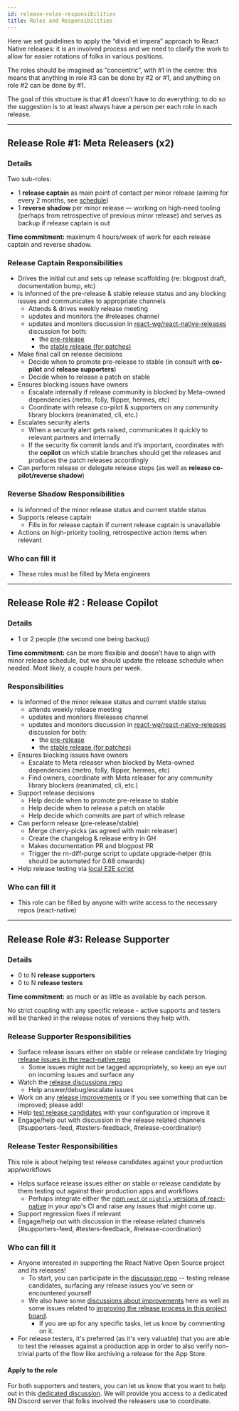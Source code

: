 ```yaml
---
id: release-roles-responsibilities
title: Roles and Responsibilities
---
```


Here we set guidelines to apply the “dividi et impera” approach to React Native releases: it is an involved process and we need to clarify the work to allow for easier rotations of folks in various positions.

The roles should be imagined as “concentric”, with #1 in the centre: this means that anything in role #3 can be done by #2 or #1, and anything on role #2 can be done by #1.

The goal of this structure is that #1 doesn’t have to do everything: to do so the suggestion is to at least always have a person per each role in each release.

---

## Release Role #1: Meta Releasers (x2)

### Details

Two sub-roles:

- 1 **release captain** as main point of contact per minor release (aiming for every 2 months, see [schedule](https://github.com/facebook/react-native/wiki/Release-Schedule))
- 1 **reverse shadow** per minor release — working on high-need tooling (perhaps from retrospective of previous minor release) and serves as backup if release captain is out

**Time commitment:** maximum 4 hours/week of work for each release captain and reverse shadow.

### Release Captain Responsibilities

- Drives the initial cut and sets up release scaffolding (re: blogpost draft, documentation bump, etc)
- Is informed of the pre-release & stable release status and any blocking issues and communicates to appropriate channels
  - Attends & drives weekly release meeting
  - updates and monitors the #releases channel
  - updates and monitors discussion in [react-wg/react-native-releases](https://github.com/reactwg/react-native-releases/discussions) discussion for both:
    - the [pre-release](https://github.com/reactwg/react-native-releases/discussions/categories/releases)
    - the [stable release (for patches)](https://github.com/reactwg/react-native-releases/discussions/categories/patches)
- Make final call on release decisions
  - Decide when to promote pre-release to stable (in consult with **co-pilot** and **release supporters**)
  - Decide when to release a patch on stable
- Ensures blocking issues have owners
  - Escalate internally if release community is blocked by Meta-owned dependencies (metro, folly, flipper, hermes, etc)
  - Coordinate with release co-pilot & supporters on any community library blockers (reanimated, cli, etc.)
- Escalates security alerts
  - When a security alert gets raised, communicates it quickly to relevant partners and internally
  - If the security fix commit lands and it’s important, coordinates with the **copilot** on which stable branches should get the releases and produces the patch releases accordingly
- Can perform release or delegate release steps (as well as **release co-pilot/reverse shadow**)

### Reverse Shadow Responsibilities

- Is informed of the minor release status and current stable status
- Supports release captain
  - Fills in for release captain if current release captain is unavailable
- Actions on high-priority tooling, retrospective action items when relevant

### Who can fill it

- These roles must be filled by Meta engineers

---

## Release Role #2 : Release Copilot

### Details

- 1 or 2 people (the second one being backup)

**Time commitment:** can be more flexible and doesn’t have to align with minor release schedule, but we should update the release schedule when needed. Most likely, a couple hours per week.

### Responsibilities

- Is informed of the minor release status and current stable status
  - attends weekly release meeting
  - updates and monitors #releases channel
  - updates and monitors discussion in [react-wg/react-native-releases](https://github.com/reactwg/react-native-releases/discussions) discussion for both:
    - the [pre-release](https://github.com/reactwg/react-native-releases/discussions/categories/releases)
    - the [stable release (for patches)](https://github.com/reactwg/react-native-releases/discussions/categories/patches)
- Ensures blocking issues have owners
  - Escalate to Meta releaser when blocked by Meta-owned dependencies (metro, folly, flipper, hermes, etc)
  - Find owners, coordinate with Meta releaser for any community library blockers (reanimated, cli, etc.)
- Support release decisions
  - Help decide when to promote pre-release to stable
  - Help decide when to release a patch on stable
  - Help decide which commits are part of which release
- Can perform release (pre-release/stable)
  - Merge cherry-picks (as agreed with main releaser)
  - Create the changelog & release entry in GH
  - Makes documentation PR and blogpost PR
  - Trigger the rn-diff-purge script to update upgrade-helper (this should be automated for 0.68 onwards)
- Help release testing via [local E2E script](https://github.com/facebook/react-native/wiki/Release-Testing)

### Who can fill it

- This role can be filled by anyone with write access to the necessary repos (react-native)

---

## Release Role #3: Release Supporter

### Details

- 0 to N **release supporters**
- 0 to N **release testers**

**Time commitment:** as much or as little as available by each person.

No strict coupling with any specific release - active supports and testers will be thanked in the release notes of versions they help with.

### Release Supporter Responsibilities

- Surface release issues either on stable or release candidate by triaging [release issues in the react-native repo](https://github.com/facebook/react-native/labels?q=release)
  - Some issues might not be tagged appropriately, so keep an eye out on incoming issues and surface any
- Watch the [release discussions repo](https://github.com/reactwg/react-native-releases/discussions)
  - Help answer/debug/escalate issues
- Work on any [release improvements](https://github.com/facebook/react-native/projects/18) or if you see something that can be improved; please add!
- Help [test release candidates](https://github.com/facebook/react-native/wiki/Release-Testing) with your configuration or improve it
- Engage/help out with discussion in the release related channels (#supporters-feed, #testers-feedback, #release-coordination)

### Release Tester Responsibilities

This role is about helping test release candidates against your production app/workflows

- Helps surface release issues either on stable or release candidate by them testing out against their production apps and workflows
  - Perhaps integrate either the [npm `next` or `nightly` versions of react-native](https://www.npmjs.com/package/react-native) in your app's CI and raise any issues that might come up.
- Support regression fixes if relevant
- Engage/help out with discussion in the release related channels (#supporters-feed, #testers-feedback, #release-coordination)

### Who can fill it

- Anyone interested in supporting the React Native Open Source project and its releases!
  - To start, you can participate in the [discussion repo](https://github.com/reactwg/react-native-releases/discussions) -- testing release candidates, surfacing any release issues you've seen or encountered yourself
  - We also have some [discussions about improvements](https://github.com/reactwg/react-native-releases/discussions/categories/improvements) here as well as some issues related to [improving the release process in this project board](https://github.com/facebook/react-native/projects/18).
    - If you are up for any specific tasks, let us know by commenting on it.
- For release testers, it's preferred (as it's very valuable) that you are able to test the releases against a production app in order to also verify non-trivial parts of the flow like archiving a release for the App Store.

#### Apply to the role

For both supporters and testers, you can let us know that you want to help out in this [dedicated discussion](https://github.com/reactwg/react-native-releases/discussions/11). We will provide you access to a dedicated RN Discord server that folks involved the releasers use to coordinate.
